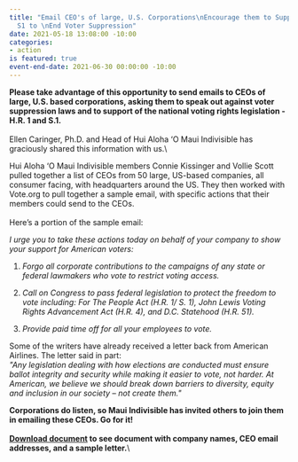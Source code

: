 ```yaml
---
title: "Email CEO's of large, U.S. Corporations\nEncourage them to Support HR1 and
  S1 to \nEnd Voter Suppression"
date: 2021-05-18 13:08:00 -10:00
categories:
- action
is featured: true
event-end-date: 2021-06-30 00:00:00 -10:00
---
```


**Please take advantage of this opportunity to send emails to CEOs of large, U.S. based corporations, asking them to speak out against voter suppression laws and to support of the national voting rights legislation - H.R. 1 and S.1.**\
\
Ellen Caringer, Ph.D. and Head of Hui Aloha ‘O Maui Indivisible has graciously shared this information with us.\

Hui Aloha ‘O Maui Indivisible members Connie Kissinger and Vollie Scott pulled together a list of CEOs from 50 large, US-based companies, all consumer facing, with headquarters around the US. They then worked with Vote.org to pull together a sample email, with specific actions that their members could send to the CEOs.\
\
Here’s a portion of the sample email:

*I urge you to take these actions today on behalf of your company to show your support for American voters:*

1. *Forgo all corporate contributions to the campaigns of any state or federal lawmakers who vote to restrict voting access.*

2. *Call on Congress to pass federal legislation to protect the freedom to vote including: For The People Act (H.R. 1/ S. 1), John Lewis Voting Rights Advancement Act (H.R. 4), and D.C. Statehood (H.R. 51).*

3. *Provide paid time off for all your employees to vote.*

Some of the writers have already received a letter back from American Airlines. The letter said in part:\
*"Any legislation dealing with how elections are conducted must ensure ballot integrity and security while making it easier to vote, not harder. At American, we believe we should break down barriers to diversity, equity and inclusion in our society – not create them."*

**Corporations do listen, so Maui Indivisible has invited others to join them in emailing these CEOs. Go for it!**\
\
**[Download document](https://indivisiblehawaii.us3.list-manage.com/track/click?u=74faf3187cf78203970ba0b46&id=347824b6c0&e=14ec7e5cd7) to see document with company names, CEO email addresses, and a sample letter.**\
